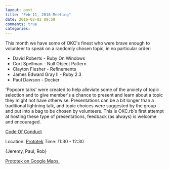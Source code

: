 ```yaml
---
layout: post
title: "Feb 11, 2016 Meeting"
date: 2016-02-02 09:59
comments: true
categories: 
---
```


This month we have some of OKC's finest who were brave enough
to volunteer to speak on a randomly chosen topic, in no
particular order:

* David Roberts - Ruby On Windows
* Cort Spellman - Null Object Pattern
* Clayton Flesher - Refinements
* James Edward Gray II - Ruby 2.3
* Paul Dawson - Docker

'Popcorn talks' were created to help alleviate some of the
anxiety of topic selection and to give member's a chance
to present and learn about a topic they might not have
otherwise. Presentations can be a bit longer than a
traditional lightning talk, and topic choices were
suggested by the group and put into a bag to be chosen
by volunteers. This is OKC.rb's first attempt at hosting
these type of presentations, feedback (as always) is
welcome and encouraged.

[Code Of Conduct](http://www.okcruby.org/about/)

Location: [Prototek][prototek]
Time: 11:30 - 12:30

{Jeremy, Paul, Rob}

<a href="https://www.google.com/maps/place/401+NW+10th+St/@35.478527,-97.519417,17z/data=!3m1!4b1!4m2!3m1!1s0x87b21733fd30d655:0xce3a1cd9b95c8415">Prototek on Google Maps.</a>

[prototek]: http://prototekokc.com/
